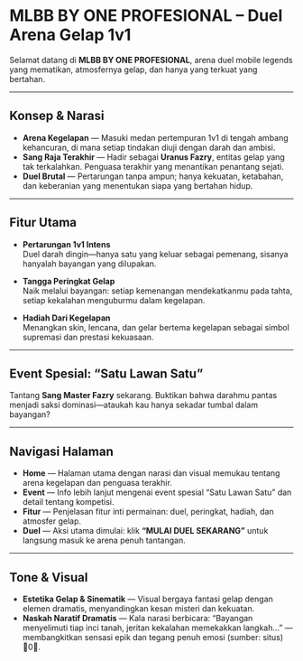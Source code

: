 # MLBB BY ONE PROFESIONAL – Duel Arena Gelap 1v1

Selamat datang di **MLBB BY ONE PROFESIONAL**, arena duel mobile legends yang mematikan, atmosfernya gelap, dan hanya yang terkuat yang bertahan.

---

##  Konsep & Narasi

- **Arena Kegelapan** — Masuki medan pertempuran 1v1 di tengah ambang kehancuran, di mana setiap tindakan diuji dengan darah dan ambisi.  
- **Sang Raja Terakhir** — Hadir sebagai **Uranus Fazry**, entitas gelap yang tak terkalahkan. Penguasa terakhir yang menantikan penantang sejati.  
- **Duel Brutal** — Pertarungan tanpa ampun; hanya kekuatan, ketabahan, dan keberanian yang menentukan siapa yang bertahan hidup.

---

##  Fitur Utama

- **Pertarungan 1v1 Intens**  
  Duel darah dingin—hanya satu yang keluar sebagai pemenang, sisanya hanyalah bayangan yang dilupakan.

- **Tangga Peringkat Gelap**  
  Naik melalui bayangan: setiap kemenangan mendekatkanmu pada tahta, setiap kekalahan menguburmu dalam kegelapan.

- **Hadiah Dari Kegelapan**  
  Menangkan skin, lencana, dan gelar bertema kegelapan sebagai simbol supremasi dan prestasi kekuasaan.

---

##  Event Spesial: “Satu Lawan Satu”

Tantang **Sang Master Fazry** sekarang. Buktikan bahwa darahmu pantas menjadi saksi dominasi—ataukah kau hanya sekadar tumbal dalam bayangan? 

---

##  Navigasi Halaman

- **Home** — Halaman utama dengan narasi dan visual memukau tentang arena kegelapan dan penguasa terakhir.  
- **Event** — Info lebih lanjut mengenai event spesial “Satu Lawan Satu” dan detail tentang kompetisi.  
- **Fitur** — Penjelasan fitur inti permainan: duel, peringkat, hadiah, dan atmosfer gelap.  
- **Duel** — Aksi utama dimulai: klik **“MULAI DUEL SEKARANG”** untuk langsung masuk ke arena penuh tantangan.

---

##  Tone & Visual

- **Estetika Gelap & Sinematik** — Visual bergaya fantasi gelap dengan elemen dramatis, menyandingkan kesan misteri dan kekuatan.  
- **Naskah Naratif Dramatis** — Kala narasi berbicara: “Bayangan menyelimuti tiap inci tanah, jeritan kekalahan memekakkan langkah…” — membangkitkan sensasi epik dan tegang penuh emosi (sumber: situs) 0.
